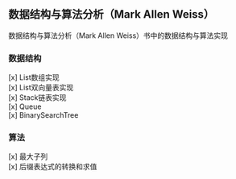 ## 数据结构与算法分析（Mark Allen Weiss）

 数据结构与算法分析（Mark Allen Weiss）书中的数据结构与算法实现
 

### 数据结构

[x] List数组实现  
[x] List双向量表实现   
[x] Stack链表实现   
[x] Queue  
[x] BinarySearchTree  

### 算法

[x] 最大子列  
[x] 后缀表达式的转换和求值  